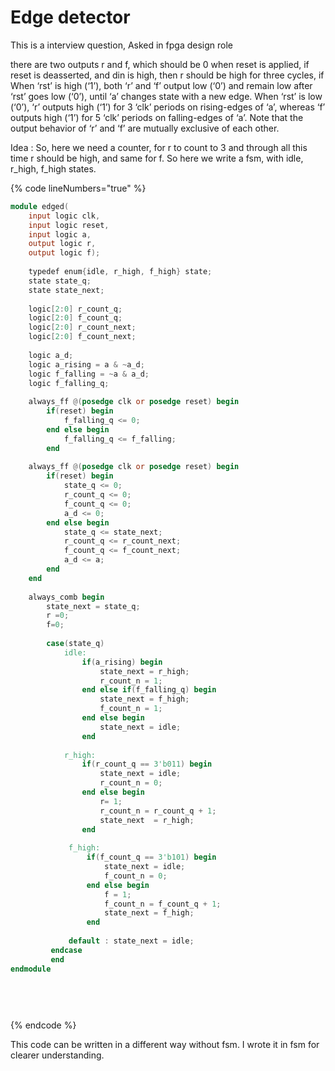 # Edge detector

This is a interview question, Asked in fpga design role

there are two outputs r and f, which should be 0 when reset is applied, if reset is deasserted, and din is high, then r should be high for three cycles, if When ‘rst’ is high (‘1’), both ‘r’ and ‘f’ output low (‘0’) and remain low after ‘rst’ goes low (‘0’), until ‘a’ changes state with a new edge. When ‘rst’ is low (‘0’), ‘r’ outputs high (‘1’) for 3 ‘clk’ periods on rising-edges of ‘a’, whereas ‘f’ outputs high (‘1’) for 5 ‘clk’ periods on falling-edges of ‘a’. Note that the output behavior of ‘r’ and ‘f’ are mutually exclusive of each other.



Idea : So, here we need a counter, for r to count to 3 and through all this time r should be high, and same for f. So here we write a fsm, with idle, r\_high, f\_high states.



{% code lineNumbers="true" %}
```verilog
module edged(
    input logic clk,
    input logic reset,
    input logic a,
    output logic r,
    output logic f);
    
    typedef enum{idle, r_high, f_high} state;
    state state_q;
    state state_next;
    
    logic[2:0] r_count_q;
    logic[2:0] f_count_q;
    logic[2:0] r_count_next;
    logic[2:0] f_count_next;
    
    logic a_d;
    logic a_rising = a & ~a_d;
    logic f_falling = ~a & a_d;
    logic f_falling_q;
    
    always_ff @(posedge clk or posedge reset) begin
        if(reset) begin
            f_falling_q <= 0;
        end else begin
            f_falling_q <= f_falling;
        end
    
    always_ff @(posedge clk or posedge reset) begin
        if(reset) begin
            state_q <= 0;
            r_count_q <= 0;
            f_count_q <= 0;
            a_d <= 0;
        end else begin
            state_q <= state_next;
            r_count_q <= r_count_next;
            f_count_q <= f_count_next;
            a_d <= a;
        end
    end 
    
    always_comb begin
        state_next = state_q;
        r =0;
        f=0;
        
        case(state_q) 
            idle:
                if(a_rising) begin
                    state_next = r_high;
                    r_count_n = 1;
                end else if(f_falling_q) begin
                    state_next = f_high;
                    f_count_n = 1;
                end else begin
                    state_next = idle;
                end
            
            r_high:
                if(r_count_q == 3'b011) begin
                    state_next = idle;
                    r_count_n = 0;
                end else begin
                    r= 1;
                    r_count_n = r_count_q + 1;
                    state_next  = r_high;
                end
                
             f_high:
                 if(f_count_q == 3'b101) begin
                     state_next = idle;
                     f_count_n = 0;
                 end else begin
                     f = 1;
                     f_count_n = f_count_q + 1;
                     state_next = f_high; 
                 end
                 
             default : state_next = idle;
         endcase
         end
endmodule
        
            
            
            
```
{% endcode %}

This code can be written in a different way without fsm.  I wrote it in fsm for clearer understanding.&#x20;
